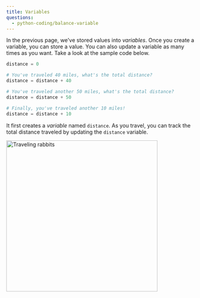 ```yaml
---
title: Variables
questions:
  - python-coding/balance-variable
---
```


In the previous page, we've stored values into _variables_. Once you create a variable, you can store a value. You can also update a variable as many times as you want. Take a look at the sample code below.

```python
distance = 0

# You've traveled 40 miles, what's the total distance?
distance = distance + 40

# You've traveled another 50 miles, what's the total distance?
distance = distance + 50

# Finally, you've traveled another 10 miles!
distance = distance + 10
```

It first creates a _variable_ named `distance`. As you travel, you can track the total distance traveled by updating the `distance` variable.

<img src="https://accy570-fa2020-course-site-assets.s3-us-west-2.amazonaws.com/images/rabbit-travel-01.png" alt="Traveling rabbits" width="400" />
